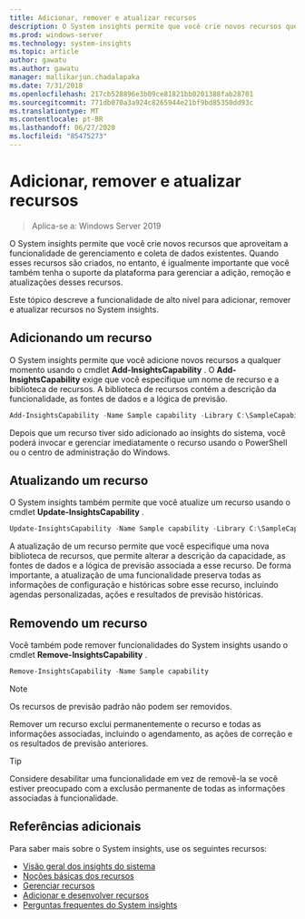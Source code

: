 ```yaml
---
title: Adicionar, remover e atualizar recursos
description: O System insights permite que você crie novos recursos que aproveitam a funcionalidade de gerenciamento e coleta de dados existentes. É importante que você também tenha o suporte à plataforma para gerenciar a adição, remoção e atualizações desses recursos. Este tópico descreve a funcionalidade de alto nível para adicionar, remover e atualizar recursos no System insights.
ms.prod: windows-server
ms.technology: system-insights
ms.topic: article
author: gawatu
ms.author: gawatu
manager: mallikarjun.chadalapaka
ms.date: 7/31/2018
ms.openlocfilehash: 217cb528896e3b09ce81821bb0201388fab28701
ms.sourcegitcommit: 771db070a3a924c8265944e21bf9bd85350dd93c
ms.translationtype: MT
ms.contentlocale: pt-BR
ms.lasthandoff: 06/27/2020
ms.locfileid: "85475273"
---
```

# <a name="adding-removing-and-updating-capabilities"></a>Adicionar, remover e atualizar recursos

>Aplica-se a: Windows Server 2019

O System insights permite que você crie novos recursos que aproveitam a funcionalidade de gerenciamento e coleta de dados existentes. Quando esses recursos são criados, no entanto, é igualmente importante que você também tenha o suporte da plataforma para gerenciar a adição, remoção e atualizações desses recursos.

Este tópico descreve a funcionalidade de alto nível para adicionar, remover e atualizar recursos no System insights.

## <a name="adding-a-capability"></a>Adicionando um recurso
O System insights permite que você adicione novos recursos a qualquer momento usando o cmdlet **Add-InsightsCapability** . O **Add-InsightsCapability** exige que você especifique um nome de recurso e a biblioteca de recursos. A biblioteca de recursos contém a descrição da funcionalidade, as fontes de dados e a lógica de previsão.

```PowerShell
Add-InsightsCapability -Name Sample capability -Library C:\SampleCapability.dll
```

Depois que um recurso tiver sido adicionado ao insights do sistema, você poderá invocar e gerenciar imediatamente o recurso usando o PowerShell ou o centro de administração do Windows.

## <a name="updating-a-capability"></a>Atualizando um recurso
O System insights também permite que você atualize um recurso usando o cmdlet **Update-InsightsCapability** .

```PowerShell
Update-InsightsCapability -Name Sample capability -Library C:\SampleCapabilityv2.dll
```

A atualização de um recurso permite que você especifique uma nova biblioteca de recursos, que permite alterar a descrição da capacidade, as fontes de dados e a lógica de previsão associada a esse recurso. De forma importante, a atualização de uma funcionalidade preserva todas as informações de configuração e históricas sobre esse recurso, incluindo agendas personalizadas, ações e resultados de previsão históricas.

## <a name="removing-a-capability"></a>Removendo um recurso
Você também pode remover funcionalidades do System insights usando o cmdlet **Remove-InsightsCapability** .

```PowerShell
Remove-InsightsCapability -Name Sample capability
```
>[!NOTE]
>Os recursos de previsão padrão não podem ser removidos.

Remover um recurso exclui permanentemente o recurso e todas as informações associadas, incluindo o agendamento, as ações de correção e os resultados de previsão anteriores.

>[!TIP]
>Considere desabilitar uma funcionalidade em vez de removê-la se você estiver preocupado com a exclusão permanente de todas as informações associadas à funcionalidade.

## <a name="additional-references"></a>Referências adicionais
Para saber mais sobre o System insights, use os seguintes recursos:

- [Visão geral dos insights do sistema](overview.md)
- [Noções básicas dos recursos](understanding-capabilities.md)
- [Gerenciar recursos](managing-capabilities.md)
- [Adicionar e desenvolver recursos](adding-and-developing-capabilities.md)
- [Perguntas frequentes do System insights](faq.md)